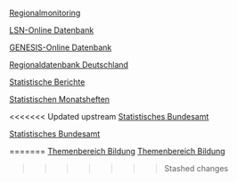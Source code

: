 <a href="https://www.regionalmonitoring-statistik.niedersachsen.de/" target="_blank">Regionalmonitoring</a>

<a href="https://www1.nls.niedersachsen.de/statistik/default.asp" target="_blank">LSN-Online Datenbank</a>

<a href="https://www-genesis.destatis.de/" target="_blank">GENESIS-Online Datenbank</a>

<a href="https://www.regionalstatistik.de/genesis/online/logon" target="_blank">Regionaldatenbank Deutschland</a>

<a href="https://www.statistik.niedersachsen.de/startseite/veroffentlichungen/statistische_berichte/statistische-berichte-niedersachsen-87713.html" target="_blank">Statistische Berichte</a>

<a href="https://www.statistik.niedersachsen.de/startseite/veroffentlichungen/statistische_monatshefte/statistische-monatshefte-niedersachsen-87704.html" target="_blank">Statistischen Monatsheften</a>

<<<<<<< Updated upstream
<a href="https://www.destatis.de" target="_blank">Statistisches Bundesamt</a>

<a href="https://www.destatis.de/DE/Themen/Gesellschaft-Umwelt/Bevoelkerung/Haushalte-Familien/Methoden/mikrozensus-2020.html" target="_blank">Statistisches Bundesamt</a>

=======
<a href="https://www.statistik.niedersachsen.de/startseite/themen/bildung/" target="_blank">Themenbereich Bildung</a>
<a href="https://www.integrationsmonitoring-laender.de/indikatoren/g1" target="_blank">Themenbereich Bildung</a>
>>>>>>> Stashed changes

